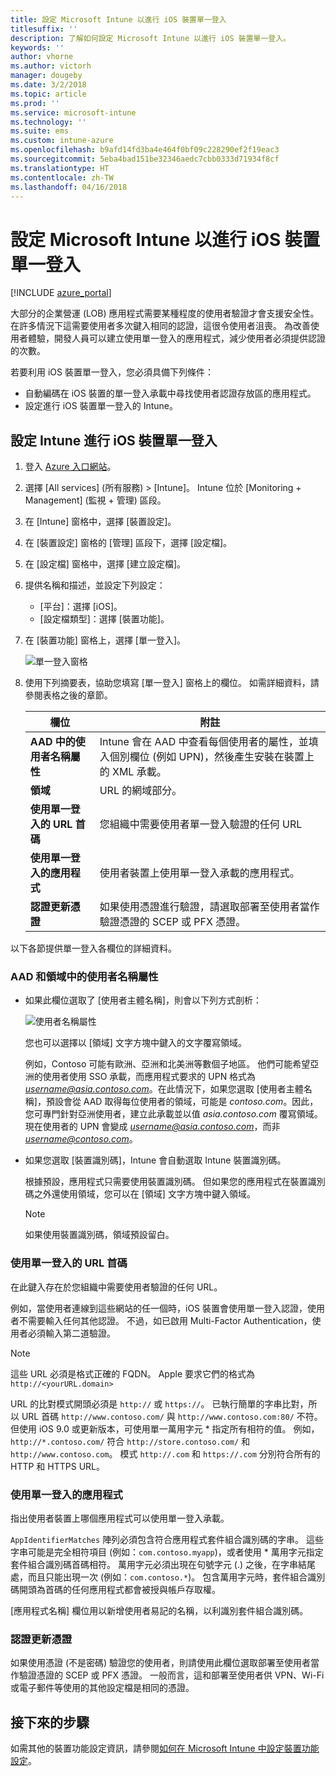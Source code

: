 ```yaml
---
title: 設定 Microsoft Intune 以進行 iOS 裝置單一登入
titlesuffix: ''
description: 了解如何設定 Microsoft Intune 以進行 iOS 裝置單一登入。
keywords: ''
author: vhorne
ms.author: victorh
manager: dougeby
ms.date: 3/2/2018
ms.topic: article
ms.prod: ''
ms.service: microsoft-intune
ms.technology: ''
ms.suite: ems
ms.custom: intune-azure
ms.openlocfilehash: b9afd14fd3ba4e464f0bf09c228290ef2f19eac3
ms.sourcegitcommit: 5eba4bad151be32346aedc7cbb0333d71934f8cf
ms.translationtype: HT
ms.contentlocale: zh-TW
ms.lasthandoff: 04/16/2018
---
```

# <a name="configure-microsoft-intune-for-ios-device-single-sign-on"></a>設定 Microsoft Intune 以進行 iOS 裝置單一登入

[!INCLUDE [azure_portal](./includes/azure_portal.md)]

大部分的企業營運 (LOB) 應用程式需要某種程度的使用者驗證才會支援安全性。 在許多情況下這需要使用者多次鍵入相同的認證，這很令使用者沮喪。 為改善使用者體驗，開發人員可以建立使用單一登入的應用程式，減少使用者必須提供認證的次數。

若要利用 iOS 裝置單一登入，您必須具備下列條件：

- 自動編碼在 iOS 裝置的單一登入承載中尋找使用者認證存放區的應用程式。
- 設定進行 iOS 裝置單一登入的 Intune。

## <a name="to-configure-intune-for-ios-device-single-sign-on"></a>設定 Intune 進行 iOS 裝置單一登入


1. 登入 [Azure 入口網站](https://portal.azure.com)。
2. 選擇 [All services] (所有服務) > [Intune]。 Intune 位於 [Monitoring + Management] (監視 + 管理) 區段。
3. 在 [Intune] 窗格中，選擇 [裝置設定]。
4. 在 [裝置設定] 窗格的 [管理] 區段下，選擇 [設定檔]。
5. 在 [設定檔] 窗格中，選擇 [建立設定檔]。
6. 提供名稱和描述，並設定下列設定：
   - [平台]：選擇 [iOS]。
   - [設定檔類型]：選擇 [裝置功能]。
7. 在 [裝置功能] 窗格上，選擇 [單一登入]。

   ![單一登入窗格](./media/sso-blade.png)

8. 使用下列摘要表，協助您填寫 [單一登入] 窗格上的欄位。 如需詳細資料，請參閱表格之後的章節。

   |欄位  |附註|
   |---------|---------|
   |**AAD 中的使用者名稱屬性**|Intune 會在 AAD 中查看每個使用者的屬性，並填入個別欄位 (例如 UPN)，然後產生安裝在裝置上的 XML 承載。|
   |**領域**|URL 的網域部分。|
   |**使用單一登入的 URL 首碼**|您組織中需要使用者單一登入驗證的任何 URL|
   |**使用單一登入的應用程式**|使用者裝置上使用單一登入承載的應用程式。|
   |**認證更新憑證**|如果使用憑證進行驗證，請選取部署至使用者當作驗證憑證的 SCEP 或 PFX 憑證。|

以下各節提供單一登入各欄位的詳細資料。

### <a name="username-attribute-from-aad-and-realm"></a>AAD 和領域中的使用者名稱屬性

- 如果此欄位選取了 [使用者主體名稱]，則會以下列方式剖析：

   ![使用者名稱屬性](media/User-name-attribute.png)

   您也可以選擇以 [領域] 文字方塊中鍵入的文字覆寫領域。

   例如，Contoso 可能有歐洲、亞洲和北美洲等數個子地區。 他們可能希望亞洲的使用者使用 SSO 承載，而應用程式要求的 UPN 格式為 *username@asia.contoso.com*。在此情況下，如果您選取 [使用者主體名稱]，預設會從 AAD 取得每位使用者的領域，可能是 *contoso.com*。因此，您可專門針對亞洲使用者，建立此承載並以值 *asia.contoso.com* 覆寫領域。現在使用者的 UPN 會變成 *username@asia.contoso.com*，而非 *username@contoso.com*。

- 如果您選取 [裝置識別碼]，Intune 會自動選取 Intune 裝置識別碼。

   根據預設，應用程式只需要使用裝置識別碼。 但如果您的應用程式在裝置識別碼之外還使用領域，您可以在 [領域] 文字方塊中鍵入領域。

   > [!NOTE]
   > 如果使用裝置識別碼，領域預設留白。

### <a name="url-prefixes-that-will-use-single-sign-on"></a>使用單一登入的 URL 首碼

在此鍵入存在於您組織中需要使用者驗證的任何 URL。

例如，當使用者連線到這些網站的任一個時，iOS 裝置會使用單一登入認證，使用者不需要輸入任何其他認證。 不過，如已啟用 Multi-Factor Authentication，使用者必須輸入第二道驗證。

> [!NOTE]
> 這些 URL 必須是格式正確的 FQDN。 Apple 要求它們的格式為 `http://<yourURL.domain>`

URL 的比對模式開頭必須是 `http://` 或 `https://`。 已執行簡單的字串比對，所以 URL 首碼 `http://www.contoso.com/` 與 `http://www.contoso.com:80/` 不符。 但使用 iOS 9.0 或更新版本，可使用單一萬用字元 \* 指定所有相符的值。 例如，`http://*.contoso.com/` 符合 `http://store.contoso.com/` 和 `http://www.contoso.com`。
模式 `http://.com` 和 `https://.com` 分別符合所有的 HTTP 和 HTTPS URL。

### <a name="apps-that-will-use-single-sign-on"></a>使用單一登入的應用程式

指出使用者裝置上哪個應用程式可以使用單一登入承載。

`AppIdentifierMatches` 陣列必須包含符合應用程式套件組合識別碼的字串。 這些字串可能是完全相符項目 (例如：`com.contoso.myapp`)，或者使用 \* 萬用字元指定套件組合識別碼首碼相符。 萬用字元必須出現在句號字元 (.) 之後，在字串結尾處，而且只能出現一次 (例如：`com.contoso.*`)。 包含萬用字元時，套件組合識別碼開頭為首碼的任何應用程式都會被授與帳戶存取權。

[應用程式名稱] 欄位用以新增使用者易記的名稱，以利識別套件組合識別碼。

### <a name="credential-renewal-certificate"></a>認證更新憑證

如果使用憑證 (不是密碼) 驗證您的使用者，則請使用此欄位選取部署至使用者當作驗證憑證的 SCEP 或 PFX 憑證。 一般而言，這和部署至使用者供 VPN、Wi-Fi 或電子郵件等使用的其他設定檔是相同的憑證。

## <a name="next-steps"></a>接下來的步驟

如需其他的裝置功能設定資訊，請參閱[如何在 Microsoft Intune 中設定裝置功能設定](device-features-configure.md)。
